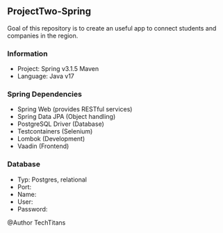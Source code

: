 ## ProjectTwo-Spring

Goal of this repository is to create an useful app to connect students and companies in the region.  

### Information

- Project: Spring v3.1.5 Maven
- Language: Java v17 

### Spring Dependencies

- Spring Web (provides RESTful services)
- Spring Data JPA (Object handling)
- PostgreSQL Driver (Database)
- Testcontainers (Selenium)
- Lombok (Development)
- Vaadin (Frontend)

### Database

- Typ: Postgres, relational
- Port: 
- Name: 
- User: 
- Password: 

@Author TechTitans
